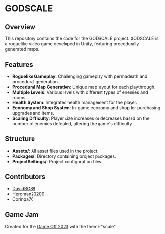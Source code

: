 # **GODSCALE**

## **Overview**
This repository contains the code for the GODSCALE project. GODSCALE is a roguelike video game developed in Unity, featuring procedurally generated maps.

## **Features**
- **Roguelike Gameplay**: Challenging gameplay with permadeath and procedural generation.
- **Procedural Map Generation**: Unique map layout for each playthrough.
- **Multiple Levels**: Various levels with different types of enemies and rooms.
- **Health System**: Integrated health management for the player.
- **Economy and Shop System**: In-game economy and shop for purchasing upgrades and items.
- **Scaling Difficulty**: Player size increases or decreases based on the number of enemies defeated, altering the game's difficulty.

## **Structure**
- **Assets/**: All asset files used in the project.
- **Packages/**: Directory containing project packages.
- **ProjectSettings/**: Project configuration files.

## **Contributors**
- [DavidBG88](https://github.com/DavidBG88)
- [Heroman20200](https://github.com/Heroman20200)
- [Coringa76](https://github.com/Coringa76)

## **Game Jam**
Created for the [Game Off 2023](https://dev.to/jodoesgit/game-off-2023-theme-scale-5a9b) with the theme "scale".
